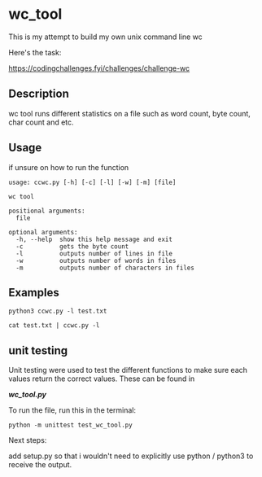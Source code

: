 # wc_tool

This is my attempt to build my own unix command line wc

Here's the task:

https://codingchallenges.fyi/challenges/challenge-wc


## Description
wc tool runs different statistics on a file such as word count, byte count, char count and etc.


## Usage
if unsure on how to run the function
```commandline
usage: ccwc.py [-h] [-c] [-l] [-w] [-m] [file]

wc tool

positional arguments:
  file

optional arguments:
  -h, --help  show this help message and exit
  -c          gets the byte count
  -l          outputs number of lines in file
  -w          outputs number of words in files
  -m          outputs number of characters in files

```

## Examples

```commandline
python3 ccwc.py -l test.txt
```

```commandline
cat test.txt | ccwc.py -l
```

## unit testing

Unit testing were used to test the different functions to make sure each values return the correct values. These can be found in

***wc_tool.py***

To run the file, run this in the terminal:

```python -m unittest test_wc_tool.py```


Next steps:

add setup.py so that i wouldn't need to explicitly use python / python3 to receive the output.